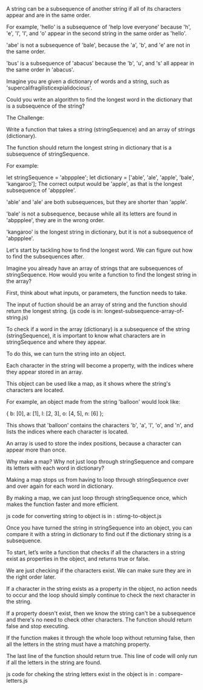 A string can be a subsequence of another string if all of its characters appear and are in the same order.

For example, 'hello' is a subsequence of 'help love everyone' because 'h', 'e', 'l', 'l', and 'o' appear in the second string in the same order as 'hello'.

'abe' is not a subsequence of 'bale', because the 'a', 'b', and 'e' are not in the same order.

'bus' is a subsequence of 'abacus' because the 'b', 'u', and 's' all appear in the same order in 'abacus'.

Imagine you are given a dictionary of words and a string, such as 'supercalifragilisticexpialidocious'.

Could you write an algorithm to find the longest word in the dictionary that is a subsequence of the string?

The Challenge:

Write a function that takes a string (stringSequence) and an array of strings (dictionary).

The function should return the longest string in dictionary that is a subsequence of stringSequence.

For example:

let stringSequence = 'abppplee';
let dictionary = ['able', 'ale', 'apple', 'bale', 'kangaroo'];
The correct output would be 'apple', as that is the longest subsequence of 'abppplee'.

'able' and 'ale' are both subsequences, but they are shorter than 'apple'.

'bale' is not a subsequence, because while all its letters are found in 'abppplee', they are in the wrong order.

'kangaroo' is the longest string in dictionary, but it is not a subsequence of 'abppplee'.

Let's start by tackling how to find the longest word. We can figure out how to find the subsequences after.

Imagine you already have an array of strings that are subsequences of stringSequence. How would you write a function to find the longest string in the array?

First, think about what inputs, or parameters, the function needs to take.

The input of fuction should be an array of string and the function should return the longest string. (js code is in: longest-subsequence-array-of-string.js)

To check if a word in the array (dictionary) is a subsequence of the string (stringSequence), it is important to know what characters are in stringSequence and where they appear.

To do this, we can turn the string into an object.

Each character in the string will become a property, with the indices where they appear stored in an array.

This object can be used like a map, as it shows where the string's characters are located.

For example, an object made from the string 'balloon' would look like:

{ b: [0], a: [1], l: [2, 3], o: [4, 5], n: [6] };

This shows that 'balloon' contains the characters 'b', 'a', 'l', 'o', and 'n', and lists the indices where each character is located.

An array is used to store the index positions, because a character can appear more than once.

Why make a map? Why not just loop through stringSequence and compare its letters with each word in dictionary?

Making a map stops us from having to loop through stringSequence over and over again for each word in dictionary.

By making a map, we can just loop through stringSequence once, which makes the function faster and more efficient.

js code for converting string to object is in : stirng-to-object.js

Once you have turned the string in stringSequence into an object, you can compare it with a string in dictionary to find out if the dictionary string is a subsequence.

To start, let’s write a function that checks if all the characters in a string exist as properties in the object, and returns true or false.

We are just checking if the characters exist. We can make sure they are in the right order later.

If a character in the string exists as a property in the object, no action needs to occur and the loop should simply continue to check the next character in the string.

If a property doesn't exist, then we know the string can't be a subsequence and there's no need to check other characters. The function should return false and stop executing.

If the function makes it through the whole loop without returning false, then all the letters in the string must have a matching property.

The last line of the function should return true. This line of code will only run if all the letters in the string are found.

js code for cheking the string letters exist in the object is in : compare-letters.js